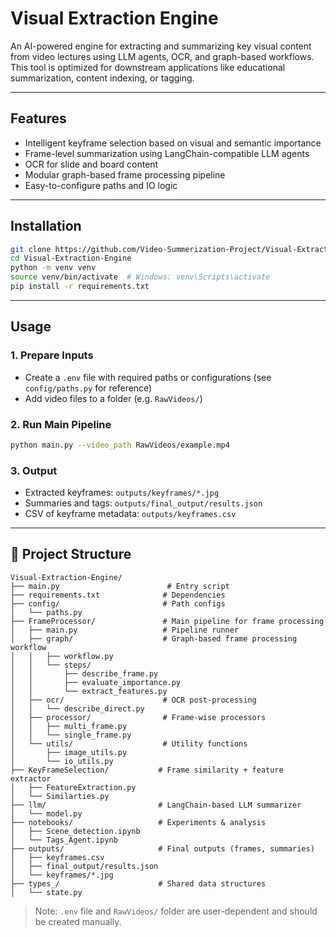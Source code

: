 # Visual Extraction Engine

An AI-powered engine for extracting and summarizing key visual content from video lectures using LLM agents, OCR, and graph-based workflows. This tool is optimized for downstream applications like educational summarization, content indexing, or tagging.

---

## Features
- Intelligent keyframe selection based on visual and semantic importance
- Frame-level summarization using LangChain-compatible LLM agents
- OCR for slide and board content
- Modular graph-based frame processing pipeline
- Easy-to-configure paths and IO logic

---

## Installation

```bash
git clone https://github.com/Video-Summerization-Project/Visual-Extraction-Engine.git
cd Visual-Extraction-Engine
python -m venv venv
source venv/bin/activate  # Windows: venv\Scripts\activate
pip install -r requirements.txt
```

---

## Usage

### 1. Prepare Inputs
- Create a `.env` file with required paths or configurations (see `config/paths.py` for reference)
- Add video files to a folder (e.g. `RawVideos/`)

### 2. Run Main Pipeline
```bash
python main.py --video_path RawVideos/example.mp4
```

### 3. Output
- Extracted keyframes: `outputs/keyframes/*.jpg`
- Summaries and tags: `outputs/final_output/results.json`
- CSV of keyframe metadata: `outputs/keyframes.csv`

---

## 📂 Project Structure

```
Visual-Extraction-Engine/
├── main.py                        # Entry script
├── requirements.txt              # Dependencies
├── config/                       # Path configs
│   └── paths.py
├── FrameProcessor/               # Main pipeline for frame processing
│   ├── main.py                   # Pipeline runner
│   ├── graph/                    # Graph-based frame processing workflow
│   │   ├── workflow.py
│   │   └── steps/
│   │       ├── describe_frame.py
│   │       ├── evaluate_importance.py
│   │       └── extract_features.py
│   ├── ocr/                      # OCR post-processing
│   │   └── describe_direct.py
│   ├── processor/                # Frame-wise processors
│   │   ├── multi_frame.py
│   │   └── single_frame.py
│   └── utils/                    # Utility functions
│       ├── image_utils.py
│       └── io_utils.py
├── KeyFrameSelection/           # Frame similarity + feature extractor
│   ├── FeatureExtraction.py
│   └── Similarties.py
├── llm/                         # LangChain-based LLM summarizer
│   └── model.py
├── notebooks/                   # Experiments & analysis
│   ├── Scene_detection.ipynb
│   └── Tags_Agent.ipynb
├── outputs/                     # Final outputs (frames, summaries)
│   ├── keyframes.csv
│   ├── final_output/results.json
│   └── keyframes/*.jpg
├── types_/                      # Shared data structures
│   └── state.py
```

> Note: `.env` file and `RawVideos/` folder are user-dependent and should be created manually.


